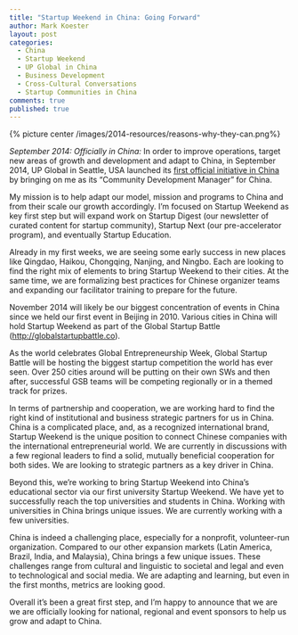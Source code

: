 ```yaml
---
title: "Startup Weekend in China: Going Forward"
author: Mark Koester
layout: post
categories:
  - China
  - Startup Weekend
  - UP Global in China
  - Business Development
  - Cross-Cultural Conversations
  - Startup Communities in China
comments: true
published: true
---
```


{% picture center /images/2014-resources/reasons-why-they-can.png%}

_September 2014: Officially in China:_ In order to improve operations, target new areas of growth and development and adapt to China, in September 2014, UP Global in Seattle, USA launched its [first official initiative in China](http://www.markwk.com/2014/09/re-engaging-china.html) by bringing on me as its “Community Development Manager” for China.

My mission is to help adapt our model, mission and programs to China and from their scale our growth accordingly. I’m focused on Startup Weekend as key first step but will expand work on Startup Digest (our newsletter of curated content for startup community), Startup Next (our pre-accelerator program), and eventually Startup Education.

<!--more-->

Already in my first weeks, we are seeing some early success in new places like Qingdao, Haikou, Chongqing, Nanjing, and Ningbo. Each are looking to find the right mix of elements to bring Startup Weekend to their cities. At the same time, we are formalizing best practices for Chinese organizer teams and expanding our facilitator training to prepare for the future.

November 2014 will likely be our biggest concentration of events in China since we held our first event in Beijing in 2010. Various cities in China will hold Startup Weekend as part of the Global Startup Battle (http://globalstartupbattle.co).

As the world celebrates Global Entrepreneurship Week, Global Startup Battle will be hosting the biggest startup competition the world has ever seen. Over 250 cities around will be putting on their own SWs and then after, successful GSB teams will be competing regionally or in a themed track for prizes.

In terms of partnership and cooperation, we are working hard to find the right kind of institutional and business strategic partners for us in China. China is a complicated place, and, as a recognized international brand, Startup Weekend is the unique position to connect Chinese companies with the international entrepreneurial world. We are currently in discussions with a few regional leaders to find a solid, mutually beneficial cooperation for both sides. We are looking to strategic partners as a key driver in China.

Beyond this, we’re working to bring Startup Weekend into China’s educational sector via our first university Startup Weekend. We have yet to successfully reach the top universities and students in China. Working with universities in China brings unique issues. We are currently working with a few universities.

China is indeed a challenging place, especially for a nonprofit, volunteer-run organization. Compared to our other expansion markets (Latin America, Brazil, India, and Malaysia), China brings a few unique issues. These challenges range from cultural and linguistic to societal and legal and even to technological and social media. We are adapting and learning, but even in the first months, metrics are looking good.

Overall it’s been a great first step, and I’m happy to announce that we are we are officially looking for national, regional and event sponsors to help us grow and adapt to China.
